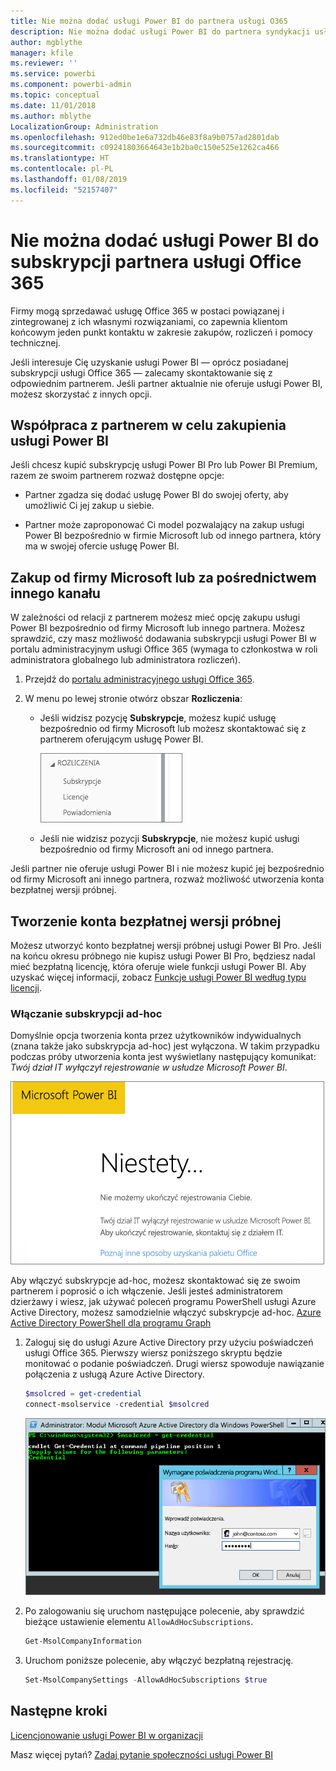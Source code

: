 ```yaml
---
title: Nie można dodać usługi Power BI do partnera usługi O365
description: Nie można dodać usługi Power BI do partnera syndykacji usługi Office 365. Model syndykowany to model zakupów używany w kontekście usługi Office 365.
author: mgblythe
manager: kfile
ms.reviewer: ''
ms.service: powerbi
ms.component: powerbi-admin
ms.topic: conceptual
ms.date: 11/01/2018
ms.author: mblythe
LocalizationGroup: Administration
ms.openlocfilehash: 912ed0be1e6a732db46e83f8a9b0757ad2801dab
ms.sourcegitcommit: c09241803664643e1b2ba0c150e525e1262ca466
ms.translationtype: HT
ms.contentlocale: pl-PL
ms.lasthandoff: 01/08/2019
ms.locfileid: "52157407"
---
```

# <a name="unable-to-add-power-bi-to-office-365-partner-subscription"></a>Nie można dodać usługi Power BI do subskrypcji partnera usługi Office 365

Firmy mogą sprzedawać usługę Office 365 w postaci powiązanej i zintegrowanej z ich własnymi rozwiązaniami, co zapewnia klientom końcowym jeden punkt kontaktu w zakresie zakupów, rozliczeń i pomocy technicznej.

Jeśli interesuje Cię uzyskanie usługi Power BI — oprócz posiadanej subskrypcji usługi Office 365 — zalecamy skontaktowanie się z odpowiednim partnerem. Jeśli partner aktualnie nie oferuje usługi Power BI, możesz skorzystać z innych opcji.

## <a name="work-with-your-partner-to-purchase-power-bi"></a>Współpraca z partnerem w celu zakupienia usługi Power BI

Jeśli chcesz kupić subskrypcję usługi Power BI Pro lub Power BI Premium, razem ze swoim partnerem rozważ dostępne opcje:

* Partner zgadza się dodać usługę Power BI do swojej oferty, aby umożliwić Ci jej zakup u siebie.

* Partner może zaproponować Ci model pozwalający na zakup usługi Power BI bezpośrednio w firmie Microsoft lub od innego partnera, który ma w swojej ofercie usługę Power BI.

## <a name="purchase-from-microsoft-or-another-channel"></a>Zakup od firmy Microsoft lub za pośrednictwem innego kanału

W zależności od relacji z partnerem możesz mieć opcję zakupu usługi Power BI bezpośrednio od firmy Microsoft lub innego partnera. Możesz sprawdzić, czy masz możliwość dodawania subskrypcji usługi Power BI w portalu administracyjnym usługi Office 365 (wymaga to członkostwa w roli administratora globalnego lub administratora rozliczeń).

1. Przejdź do [portalu administracyjnego usługi Office 365](https://admin.microsoft.com/AdminPortal/Home#/homepage).

1. W menu po lewej stronie otwórz obszar **Rozliczenia**:

    * Jeśli widzisz pozycję **Subskrypcje**, możesz kupić usługę bezpośrednio od firmy Microsoft lub możesz skontaktować się z partnerem oferującym usługę Power BI.

        ![Rozliczenia — z subskrypcjami](media/service-admin-syndication-partner/billingsub.png)

    * Jeśli nie widzisz pozycji **Subskrypcje**, nie możesz kupić usługi bezpośrednio od firmy Microsoft ani od innego partnera.

Jeśli partner nie oferuje usługi Power BI i nie możesz kupić jej bezpośrednio od firmy Microsoft ani innego partnera, rozważ możliwość utworzenia konta bezpłatnej wersji próbnej.

## <a name="sign-up-for-a-free-trial"></a>Tworzenie konta bezpłatnej wersji próbnej

Możesz utworzyć konto bezpłatnej wersji próbnej usługi Power BI Pro. Jeśli na końcu okresu próbnego nie kupisz usługi Power BI Pro, będziesz nadal mieć bezpłatną licencję, która oferuje wiele funkcji usługi Power BI. Aby uzyskać więcej informacji, zobacz [Funkcje usługi Power BI według typu licencji](service-features-license-type.md).

### <a name="enable-ad-hoc-subscriptions"></a>Włączanie subskrypcji ad-hoc

Domyślnie opcja tworzenia konta przez użytkowników indywidualnych (znana także jako subskrypcja ad-hoc) jest wyłączona. W takim przypadku podczas próby utworzenia konta jest wyświetlany następujący komunikat: *Twój dział IT wyłączył rejestrowanie w usłudze Microsoft Power BI*.

![Obraz komunikatu z przeprosinami](media/service-admin-syndication-partner/sorry.png)

Aby włączyć subskrypcje ad-hoc, możesz skontaktować się ze swoim partnerem i poprosić o ich włączenie. Jeśli jesteś administratorem dzierżawy i wiesz, jak używać poleceń programu PowerShell usługi Azure Active Directory, możesz samodzielnie włączyć subskrypcje ad-hoc. [Azure Active Directory PowerShell dla programu Graph](/powershell/azure/active-directory/install-adv2/)

1. Zaloguj się do usługi Azure Active Directory przy użyciu poświadczeń usługi Office 365. Pierwszy wiersz poniższego skryptu będzie monitować o podanie poświadczeń. Drugi wiersz spowoduje nawiązanie połączenia z usługą Azure Active Directory.

    ```powershell
    $msolcred = get-credential
    connect-msolservice -credential $msolcred
    ```

    ![Wprowadzanie poświadczeń](media/service-admin-syndication-partner/aad-signin.png)

1. Po zalogowaniu się uruchom następujące polecenie, aby sprawdzić bieżące ustawienie elementu `AllowAdHocSubscriptions`.

    ```powershell
    Get-MsolCompanyInformation
    ```

1. Uruchom poniższe polecenie, aby włączyć bezpłatną rejestrację.

    ```powershell
    Set-MsolCompanySettings -AllowAdHocSubscriptions $true
    ```

## <a name="next-steps"></a>Następne kroki

[Licencjonowanie usługi Power BI w organizacji](service-admin-licensing-organization.md)

Masz więcej pytań? [Zadaj pytanie społeczności usługi Power BI](http://community.powerbi.com/)